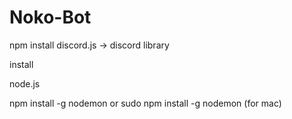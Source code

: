 # Noko-Bot

npm install discord.js -> discord library

install 

node.js

npm install -g nodemon
or sudo npm install -g nodemon (for mac)